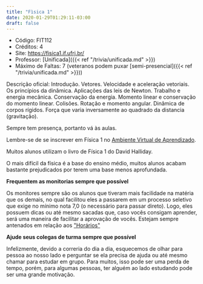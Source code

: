 ```yaml
---
title: "Fìsica 1"
date: 2020-01-29T01:29:11-03:00
draft: false
---
```


- Código: FIT112
- Créditos: 4
- Site: https://fisica1.if.ufrj.br/
- Professor: [Unificada]({{< ref "/trivia/unificada.md" >}})
- Máximo de Faltas: 7 (veteranos podem puxar [semi-presencial]({{< ref "/trivia/unificada.md" >}}))

Descrição oficial: Introdução. Vetores. Velocidade e aceleração vetoriais. Os princípios da dinâmica. Aplicações das leis de Newton. Trabalho e energia mecânica. Conservação da energia. Momento linear e conservação do momento linear. Colisões. Rotação e momento angular. Dinâmica de corpos rígidos. Força que varia inversamente ao quadrado da distancia (gravitação).

Sempre tem presença, portanto vá às aulas.

Lembre-se de se inscrever em Física 1 no [Ambiente Virtual de Aprendizado](http://ambientevirtual.nce.ufrj.br/).

Muitos alunos utilizam o livro de Física 1 do David Halliday.

O mais difícil da física é a base do ensino médio, muitos alunos acabam bastante prejudicados por terem uma base menos aprofundada.

**Frequentem as monitorias sempre que possível**

Os monitores sempre são os alunos que tiveram mais facilidade na matéria que os demais, no qual facilitou eles a passarem em um processo seletivo que exige no mínimo nota 7,0 (o necessário para passar direto).
Logo, eles possuem dicas ou até mesmo sacadas que, caso vocês consigam aprender, será uma maneira de facilitar a aprovação de vocês.
Estejam sempre antenados em relação aos ["Horários"](http://fisica1.if.ufrj.br/Monitoria.pdf/)

**Ajude seus colegas de turma sempre que possível**

Infelizmente, devido a correria do dia a dia, esquecemos de olhar para pessoa ao nosso lado e perguntar se ela precisa de ajuda ou até mesmo chamar para estudar em grupo. Para muitos, isso pode ser uma perda de tempo, porém, para algumas pessoas, ter alguém ao lado estudando pode ser uma grande motivação.
